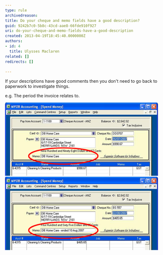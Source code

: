 ```yaml
---
type: rule
archivedreason: 
title: Do your cheque and memo fields have a good description?
guid: 9242b7c0-5b8c-43cd-aae8-66fde910f927
uri: do-your-cheque-and-memo-fields-have-a-good-description
created: 2013-04-19T18:45:40.0000000Z
authors:
- id: 4
  title: Ulysses Maclaren
related: []
redirects: []

---
```


If your descriptions have good comments then you don't need to go back to paperwork to investigate things.

e.g.  The period the invoice relates to.

<!--endintro-->

![Bad Example](memo-field-bad.jpg)
![Good Example](memo-field-good.jpg)
